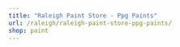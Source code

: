 ```yaml
---
title: "Raleigh Paint Store - Ppg Paints"
url: /raleigh/raleigh-paint-store-ppg-paints/
shop: paint
---
```


